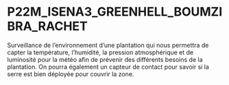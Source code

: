 # P22M_ISENA3_GREENHELL_BOUMZIBRA_RACHET
Surveillance de l’environnement d’une plantation qui nous permettra de capter la température, l’humidité, la pression atmosphérique et de luminosité pour la météo afin de prévenir des différents besoins de la plantation. On pourra également un capteur de contact pour savoir si la serre est bien déployée pour couvrir la zone.
